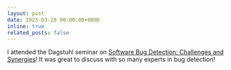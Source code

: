 ```yaml
---
layout: post
date: 2023-03-28 00:00:00+0000
inline: true
related_posts: false
---
```


I attended the Dagstuhl seminar on <a href="https://www.dagstuhl.de/23131">Software Bug Detection: Challenges and Synergies</a>! It was great to discuss with so many experts in bug detection!